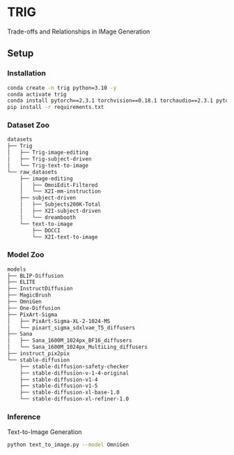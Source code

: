 # TRIG
Trade-offs and Relationships in IMage Generation

## Setup
### Installation
```bash
conda create -n trig python=3.10 -y
conda activate trig
conda install pytorch==2.3.1 torchvision==0.18.1 torchaudio==2.3.1 pytorch-cuda=11.8 -c pytorch -c nvidia
pip install -r requirements.txt
```

### Dataset Zoo
```bash
datasets
├── Trig
│   ├── Trig-image-editing
│   ├── Trig-subject-driven
│   └── Trig-text-to-image
└── raw_datasets
    ├── image-editing
    │   ├── OmniEdit-Filtered
    │   └── X2I-mm-instruction
    ├── subject-driven
    │   ├── Subjects200K-Total
    │   ├── X2I-subject-driven
    │   └── dreambooth
    └── text-to-image
        ├── DOCCI
        └── X2I-text-to-image
```

### Model Zoo
```bash
models
├── BLIP-Diffusion
├── ELITE
├── InstructDiffusion
├── MagicBrush
├── OmniGen
├── One-Diffusion
├── PixArt-Sigma
│   ├── PixArt-Sigma-XL-2-1024-MS
│   └── pixart_sigma_sdxlvae_T5_diffusers
├── Sana
│   ├── Sana_1600M_1024px_BF16_diffusers
│   └── Sana_1600M_1024px_MultiLing_diffusers
├── instruct_pix2pix
└── stable-diffusion
    ├── stable-diffusion-safety-checker
    ├── stable-diffusion-v-1-4-original
    ├── stable-diffusion-v1-4
    ├── stable-diffusion-v1-5
    ├── stable-diffusion-xl-base-1.0
    └── stable-diffusion-xl-refiner-1.0
```


### Inference
Text-to-Image Generation
```bash
python text_to_image.py --model OmniGen
```



